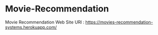 # Movie-Recommendation
Movie Recommendation
Web Site URl : https://movies-recommendation-systems.herokuapp.com/
